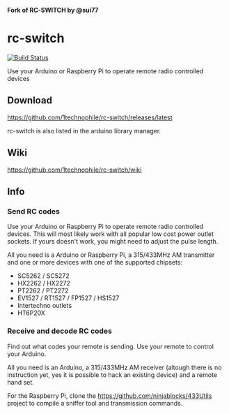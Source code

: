 **Fork of RC-SWITCH by @sui77**

# rc-switch
[![Build Status](https://travis-ci.org/1technophile/rc-switch.svg?branch=master)](https://travis-ci.org/1technophile/rc-switch)

Use your Arduino or Raspberry Pi to operate remote radio controlled devices

## Download
https://github.com/1technophile/rc-switch/releases/latest

rc-switch is also listed in the arduino library manager.

## Wiki
https://github.com/1technophile/rc-switch/wiki

## Info
### Send RC codes

Use your Arduino or Raspberry Pi to operate remote radio controlled devices.
This will most likely work with all popular low cost power outlet sockets. If
yours doesn't work, you might need to adjust the pulse length.

All you need is a Arduino or Raspberry Pi, a 315/433MHz AM transmitter and one
or more devices with one of the supported chipsets:

 - SC5262 / SC5272
 - HX2262 / HX2272
 - PT2262 / PT2272
 - EV1527 / RT1527 / FP1527 / HS1527 
 - Intertechno outlets
 - HT6P20X

### Receive and decode RC codes

Find out what codes your remote is sending. Use your remote to control your
Arduino.

All you need is an Arduino, a 315/433MHz AM receiver (altough there is no
instruction yet, yes it is possible to hack an existing device) and a remote
hand set.

For the Raspberry Pi, clone the https://github.com/ninjablocks/433Utils project to
compile a sniffer tool and transmission commands.
